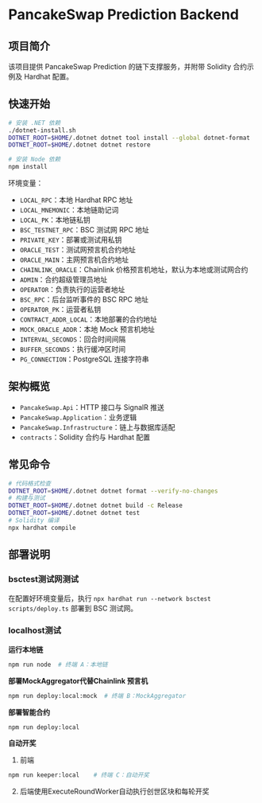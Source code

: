 # PancakeSwap Prediction Backend

## 项目简介
该项目提供 PancakeSwap Prediction 的链下支撑服务，并附带 Solidity 合约示例及 Hardhat 配置。

## 快速开始
```bash
# 安装 .NET 依赖
./dotnet-install.sh
DOTNET_ROOT=$HOME/.dotnet dotnet tool install --global dotnet-format
DOTNET_ROOT=$HOME/.dotnet dotnet restore

# 安装 Node 依赖
npm install
```

环境变量：
- `LOCAL_RPC`：本地 Hardhat RPC 地址
- `LOCAL_MNEMONIC`：本地链助记词
- `LOCAL_PK`：本地链私钥
- `BSC_TESTNET_RPC`：BSC 测试网 RPC 地址
- `PRIVATE_KEY`：部署或测试用私钥
- `ORACLE_TEST`：测试网预言机合约地址
- `ORACLE_MAIN`：主网预言机合约地址
- `CHAINLINK_ORACLE`：Chainlink 价格预言机地址，默认为本地或测试网合约
- `ADMIN`：合约超级管理员地址
- `OPERATOR`：负责执行的运营者地址
- `BSC_RPC`：后台监听事件的 BSC RPC 地址
- `OPERATOR_PK`：运营者私钥
- `CONTRACT_ADDR_LOCAL`：本地部署的合约地址
- `MOCK_ORACLE_ADDR`：本地 Mock 预言机地址
- `INTERVAL_SECONDS`：回合时间间隔
- `BUFFER_SECONDS`：执行缓冲区时间
- `PG_CONNECTION`：PostgreSQL 连接字符串

## 架构概览
- `PancakeSwap.Api`：HTTP 接口与 SignalR 推送
- `PancakeSwap.Application`：业务逻辑
- `PancakeSwap.Infrastructure`：链上与数据库适配
- `contracts`：Solidity 合约与 Hardhat 配置

## 常见命令
```bash
# 代码格式检查
DOTNET_ROOT=$HOME/.dotnet dotnet format --verify-no-changes
# 构建与测试
DOTNET_ROOT=$HOME/.dotnet dotnet build -c Release
DOTNET_ROOT=$HOME/.dotnet dotnet test
# Solidity 编译
npx hardhat compile
```

## 部署说明
### bsctest测试网测试

在配置好环境变量后，执行 `npx hardhat run --network bsctest scripts/deploy.ts` 部署到 BSC 测试网。

### localhost测试

**运行本地链**

```bash
npm run node  # 终端 A：本地链
```

**部署MockAggregator代替Chainlink 预言机**

```bash
npm run deploy:local:mock  # 终端 B：MockAggregator
```

**部署智能合约**

```bash
npm run deploy:local
```

**自动开奖**

1. 前端

```bash
npm run keeper:local    # 终端 C：自动开奖
```

2. 后端使用ExecuteRoundWorker自动执行创世区块和每轮开奖
